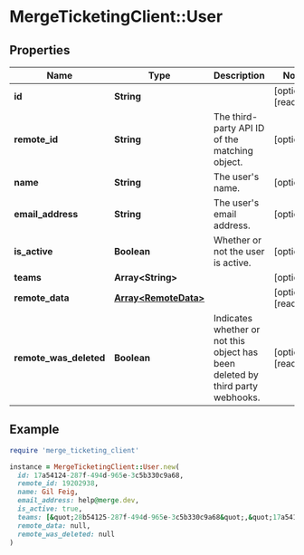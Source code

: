 # MergeTicketingClient::User

## Properties

| Name | Type | Description | Notes |
| ---- | ---- | ----------- | ----- |
| **id** | **String** |  | [optional][readonly] |
| **remote_id** | **String** | The third-party API ID of the matching object. | [optional] |
| **name** | **String** | The user&#39;s name. | [optional] |
| **email_address** | **String** | The user&#39;s email address. | [optional] |
| **is_active** | **Boolean** | Whether or not the user is active. | [optional] |
| **teams** | **Array&lt;String&gt;** |  | [optional] |
| **remote_data** | [**Array&lt;RemoteData&gt;**](RemoteData.md) |  | [optional][readonly] |
| **remote_was_deleted** | **Boolean** | Indicates whether or not this object has been deleted by third party webhooks. | [optional][readonly] |

## Example

```ruby
require 'merge_ticketing_client'

instance = MergeTicketingClient::User.new(
  id: 17a54124-287f-494d-965e-3c5b330c9a68,
  remote_id: 19202938,
  name: Gil Feig,
  email_address: help@merge.dev,
  is_active: true,
  teams: [&quot;28b54125-287f-494d-965e-3c5b330c9a68&quot;,&quot;17a54124-287f-494d-965e-3c5b330c9a68&quot;],
  remote_data: null,
  remote_was_deleted: null
)
```

